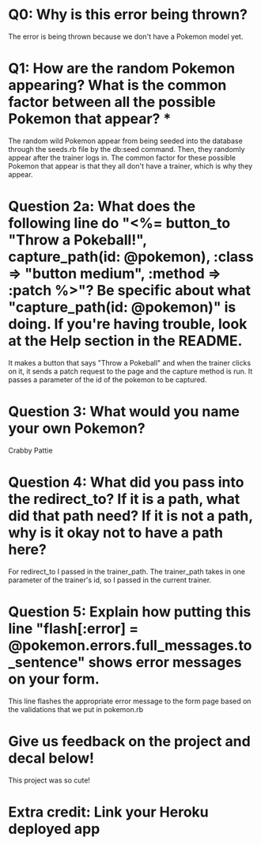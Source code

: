 # Q0: Why is this error being thrown?
The error is being thrown because we don't have a Pokemon model yet.

# Q1: How are the random Pokemon appearing? What is the common factor between all the possible Pokemon that appear? *
The random wild Pokemon appear from being seeded into the database through the seeds.rb file by the db:seed command. Then, they randomly appear after the trainer logs in. The common factor for these possible Pokemon that appear is that they all don't have a trainer, which is why they appear.

# Question 2a: What does the following line do "<%= button_to "Throw a Pokeball!", capture_path(id: @pokemon), :class => "button medium", :method => :patch %>"? Be specific about what "capture_path(id: @pokemon)" is doing. If you're having trouble, look at the Help section in the README.
It makes a button that says "Throw a Pokeball" and when the trainer clicks on it, it sends a patch request to the page and the capture method is run. It passes a parameter of the id of the pokemon to be captured.

# Question 3: What would you name your own Pokemon?
Crabby Pattie

# Question 4: What did you pass into the redirect_to? If it is a path, what did that path need? If it is not a path, why is it okay not to have a path here?
For redirect_to I passed in the trainer_path. The trainer_path takes in one parameter of the trainer's id, so I passed in the current trainer.

# Question 5: Explain how putting this line "flash[:error] = @pokemon.errors.full_messages.to_sentence" shows error messages on your form.
This line flashes the appropriate error message to the form page based on the validations that we put in pokemon.rb

# Give us feedback on the project and decal below!
This project was so cute!

# Extra credit: Link your Heroku deployed app
